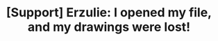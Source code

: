 ---
title: '[Support] Erzulie: I opened my file, and my drawings were lost!'
redirect_to:
  - 'https://discuss.pencil2d.org/t/support-erzulie-i-opened-my-file-and-my-drawings-were-lost/1337'
---